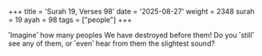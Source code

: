 +++
title = 'Surah 19, Verses 98'
date = '2025-08-27'
weight = 2348
surah = 19
ayah = 98
tags = ["people"]
+++

˹Imagine˺ how many peoples We have destroyed before them! Do you ˹still˺ see any of them, or ˹even˺ hear from them the slightest sound?